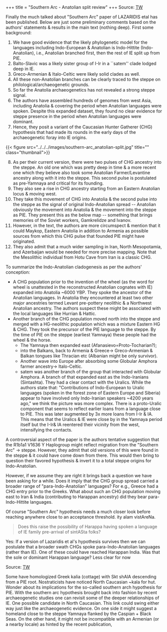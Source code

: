 +++
title = "Southern Arc - Anatolian split review"
+++
Source: [TW](https://threadreaderapp.com/thread/1562956497293758464.html)

Finally the much talked about "Southern Arc" paper of LAZARIDIS etal has been published. Below are just some preliminary comments based on the authors' statements & results in the main text (nothing deep). First some background: 

1. We have good evidence that the likely phylogenetic model for the languages including Indo-European & Anatolian is Indo-Hittite (Indo-Anatolian), i.e., Anatolian branched first, then the rest of IE split up from PIE. 
2. Balto-Slavic was a likely sister group of I-Ir in a ``satem'' clade lodged deep in IE. 
3. Greco-Armenian & Italo-Celtic were likely solid clades as well. 
4. All these non-Anatolian branches can be clearly traced to the steppe on philological/archaeogenetic grounds. 
5. So far the Anatolia archaeogenetics has not revealed a strong steppe signal. 
6. The authors have assembled hundreds of genomes from west Asia, including Anatolia & covering the period when Anatolian languages were spoken. Despite this expanded dataset, they found no clear evidence for steppe presence in the period when Anatolian languages were dominant. 
7. Hence, they posit a variant of the Caucasian Hunter Gatherer (CHG) hypothesis that had made its rounds in the early days of the archaeogenetic foray into IE origins. 
   
{{< figure src="../../../images/southern-arc_anatolian-split.jpg" title="" class="thumbnail">}}


8. As per their current version, there were two pulses of CHG ancestry into the steppe. An old one which was pretty deep in time & a more recent one which they believe also took some Anatolian Farmer/Levantine ancestry along with it into the steppe. This second pulse is postulated as pre-Yamnaya and critical for its founding. 
9. They also see a rise in CHG ancestry starting from an Eastern Anatolian locus & moving west. 
10. They take this movement of CHG into Anatolia & the second pulse into the steppe as the signal of original Indo-Anatolian spread -- Anatolian obviously the movement into Anatolia & the movement into the steppe as PIE. They present this as the below map -- something that brings memories of the Soviet workers, Gamkrelidze and Ivanov. 
11. However, in the text, the authors are more circumspect & mention that it could Maykop, Eastern Anatolia in addition to Armenia as possible sources from which this CHG pulse that founded PIE might have originated. 
12. They also admit that a much wider sampling in Iran, North Mesopotamia, and Azerbaijan would be needed for more precise mapping. Note that the Mesolithic individual from Hotu Cave from Iran is a classic CHG.

To summarize the Indo-Anatolian cladogenesis as per the authors' conception: 

- A CHG population prior to the invention of the wheel (as the word for wheel is unattested in the reconstructed Anatolian cognates with IE) expanded into Anatolia ~6000 YBP. They spoke the ancestor of the Anatolian languages. In Anatolia they encountered at least two other major ancestries termed Levant pre-pottery neolithic & a Northwest Anatolian ancestry. The authors suspect these might be associated with the local languages like Hurrian & Hattic. 
- Another branch of the CHG population moved north into the steppe and merged with a HG-neolithic population which was a mixture Eastern HG & CHG. They took the precursor of the PIE language to the steppe. By the time of PIE on the steppe (earliest Yamnaya) these people had the wheel & the horse. 
  - The Yamnaya then expanded east (Afanasievo=Proto-Tocharian?);
  - into the Balkans, back to Armenia & Greece-> Greco-Armenian & Balkan tongues like Thracian etc (Albanian might be only survivor). 
  - Another wave into Europe after absorbing some Globular Amphora farmer ancestry-> Italo-Celtic.
  - satem was another branch of the group that interacted with Globular Amphora. A branch of that expanded east as the Indo-Iranians (Sintashta). They had a clear contact with the Uralics. While the authors state that: "Contributions of Indo-European to Uralic languages (spoken in the forest zone of Eastern Europe and Siberia) appear to have involved only Indo-Iranian speakers ~4200 years ago," we think the picture was more complex. There is a proto-Uralic component that seems to reflect earlier loans from a language close to PIE. This was later augmented by 3x more loans from I-Ir & IA. This means that the Uralics & IE were close by in the Yamnaya period itself but the I-Ir& IA reentered their vicinity from the west, intensifying the contacts. 

A controversial aspect of the paper is the authors tentative suggestion that the R1b1a1
    V1636 Y Haplogroup might reflect migration from the "Southern Arc" -> steppe. However, they admit that old versions of this were found in the steppe & it could have come down from there. This would then bring to question their favored hypothesis & invert it to a total steppe origins for Indo-Anatolian. 

However, if we assume they are right it brings back a question we have been asking for a while. Does it imply that the CHG group spread carried a broader range of "para-Indo-Anatolian" languages? For e.g., Greece had a CHG entry prior to the Greeks. What about such an CHG population moving east to Iran & India (contributing to Harappan ancestry) did they bear para-Indo-Hittite languages. 

Of course "Southern Arc" hypothesis needs a much closer look before reaching anywhere close to an acceptance threshold. ity alam vistAreNa.

> Does this raise the possibility of Harappa having spoken a language of IE family pre-arrival of sintASta folks?

Yes: If a version of Lazaridis et al's hypothesis survives then we can postulate that a broader swath CHGs spoke para-Indo-Anatolian languages (rather than IE). One of these could have reached Harappan India. Was that the sole or dominant Harappan language? Less clear for now


Source: [TW](https://twitter.com/blog_supplement/status/1583662814324891649)

Some have homologized Greek kalia (cottage) with Skt shAlA descending from a PIE root. Nostraticists have noticed North Caucasian ~kala for hut. Wonder about its implications for the so-called southern arch hypothesis for PIE. With the southern arc hypothesis brought back into fashion by recent archaeogenetic studies one can revisit some of the deeper relationships of IE. One possible candidate in North Caucasian. This link could swing either way just like the archaeogenetic evidence. On one side it might suggest a homeland close to the steppe Yamnaya flanked by the Caspian + Black Seas. On the other hand, it might not be incompatible with an Armenian (or a nearby locale)  as hinted by the recent publication,

